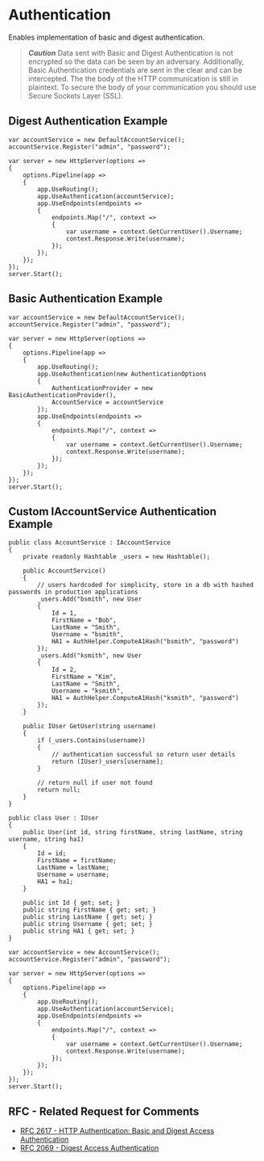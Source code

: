 # Authentication

Enables implementation of basic and digest authentication.

>**_Caution_** Data sent with Basic and Digest Authentication is not encrypted so the data can be seen by an adversary. Additionally, Basic Authentication credentials are sent in the clear and can be intercepted. The the body of the HTTP communication is still in plaintext. To secure the body of your communication you should use Secure Sockets Layer (SSL).

## Digest Authentication Example
```CSharp
var accountService = new DefaultAccountService();
accountService.Register("admin", "password");

var server = new HttpServer(options =>
{
    options.Pipeline(app =>
    {
        app.UseRouting();
        app.UseAuthentication(accountService);
        app.UseEndpoints(endpoints =>
        {
            endpoints.Map("/", context =>
            {
                var username = context.GetCurrentUser().Username;
                context.Response.Write(username);
            });
        });
    });
});
server.Start();
```

## Basic Authentication Example
```CSharp
var accountService = new DefaultAccountService();
accountService.Register("admin", "password");

var server = new HttpServer(options =>
{
    options.Pipeline(app =>
    {
        app.UseRouting();
        app.UseAuthentication(new AuthenticationOptions
        {
            AuthenticationProvider = new BasicAuthenticationProvider(),
            AccountService = accountService
        });
        app.UseEndpoints(endpoints =>
        {
            endpoints.Map("/", context =>
            {
                var username = context.GetCurrentUser().Username;
                context.Response.Write(username);
            });
        });
    });
});
server.Start();
```

## Custom IAccountService Authentication Example

```CSharp
public class AccountService : IAccountService
{
    private readonly Hashtable _users = new Hashtable();

    public AccountService()
    {
        // users hardcoded for simplicity, store in a db with hashed passwords in production applications
        _users.Add("bsmith", new User
        {
            Id = 1,
            FirstName = "Bob",
            LastName = "Smith",
            Username = "bsmith",
            HA1 = AuthHelper.ComputeA1Hash("bsmith", "password")
        });
        _users.Add("ksmith", new User
        {
            Id = 2,
            FirstName = "Kim",
            LastName = "Smith",
            Username = "ksmith",
            HA1 = AuthHelper.ComputeA1Hash("ksmith", "password")
        });
    }

    public IUser GetUser(string username)
    {
        if (_users.Contains(username))
        {
            // authentication successful so return user details
            return (IUser)_users[username];
        }

        // return null if user not found
        return null;
    }
}
```
```CSharp
public class User : IUser
{
    public User(int id, string firstName, string lastName, string username, string ha1)
    {
        Id = id;
        FirstName = firstName;
        LastName = lastName;
        Username = username;
        HA1 = ha1;
    }

    public int Id { get; set; }
    public string FirstName { get; set; }
    public string LastName { get; set; }
    public string Username { get; set; }
    public string HA1 { get; set; }
}
```
```CSharp
var accountService = new AccountService();
accountService.Register("admin", "password");

var server = new HttpServer(options =>
{
    options.Pipeline(app =>
    {
        app.UseRouting();
        app.UseAuthentication(accountService);
        app.UseEndpoints(endpoints =>
        {
            endpoints.Map("/", context =>
            {
                var username = context.GetCurrentUser().Username;
                context.Response.Write(username);
            });
        });
    });
});
server.Start();
```

## RFC - Related Request for Comments 
- [RFC 2617 - HTTP Authentication: Basic and Digest Access Authentication](https://tools.ietf.org/html/rfc2617)
- [RFC 2069 - Digest Access Authentication](https://www.ietf.org/rfc/rfc2069.txt)